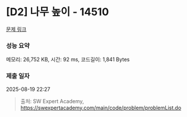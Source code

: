 # [D2] 나무 높이 - 14510 

[문제 링크](https://swexpertacademy.com/main/code/problem/problemDetail.do?contestProbId=AYFofW8qpXYDFAR4) 

### 성능 요약

메모리: 26,752 KB, 시간: 92 ms, 코드길이: 1,841 Bytes

### 제출 일자

2025-08-19 22:27



> 출처: SW Expert Academy, https://swexpertacademy.com/main/code/problem/problemList.do
